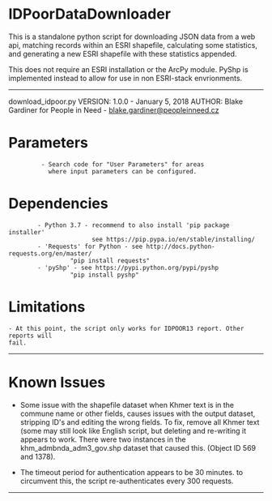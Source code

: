 # IDPoorDataDownloader

This is a standalone python script for downloading JSON data from a web api, matching records within an ESRI shapefile, calculating some statistics, and generating a new ESRI shapefile with these statistics appended. 

This does not require an ESRI installation or the ArcPy module. PyShp is implemented instead to allow for use in non ESRI-stack envrionments.

--------------------------------------------------------------------------------------------
 
 download_idpoor.py
 VERSION: 1.0.0 - January 5, 2018
 AUTHOR: Blake Gardiner for People in Need  - blake.gardiner@peopleinneed.cz

# Parameters 
             - Search code for "User Parameters" for areas
               where input parameters can be configured.
# Dependencies
            - Python 3.7 - recommend to also install 'pip package installer'
                           see https://pip.pypa.io/en/stable/installing/
            - 'Requests' for Python - see http://docs.python-requests.org/en/master/ 
                     "pip install requests"
            - 'pyShp' - see https://pypi.python.org/pypi/pyshp 
                     "pip install pyshp"

# Limitations
    - At this point, the script only works for IDPOOR13 report. Other reports will 
    fail.
--------------------------------------------------------------------------------------------
# Known Issues
  - Some issue with the shapefile dataset when Khmer text is in the commune name or other
     fields, causes issues with the output dataset, stripping ID's and editing the wrong fields.
     To fix, remove all Khmer text (some may still look like English script, but deleting and
     re-writing it appears to work. There were two instances in the khm_admbnda_adm3_gov.shp 
     dataset that caused this. (Object ID 569 and 1378).

  -  The timeout period for authentication appears to be 30 minutes.
     to circumvent this, the script re-authenticates every 300 requests. 
--------------------------------------------------------------------------------------------
